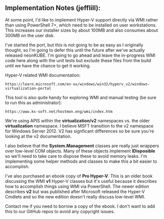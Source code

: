 ﻿## Implementation Notes (jefflill):

At some point, I'd like to implement Hyper-V support directly via WMI rather than using
PowerShell 7+, which need to be installed on user workstations.  This increases our installer
sizes by about 100MB and also consumes about 300MB on the user disk.

I've started the port, but this is not going to be as easy as I originally thought, so I'm
going to defer this until the future after we've actually released neonKUBE.  I'm going to
go ahead and leave the in-progress WMI code here along with the unit tests but exclude these
files from the build until we have the chance to get it working.
    
Hyper-V related WMI documentation:

    https://learn.microsoft.com/en-us/windows/win32/hyperv_v2/windows-virtualization-portal

This tool is also quite handy for exploring WMI and manual testing (be sure to run this
as administrator):

    https://www.ks-soft.net/hostmon.eng/wmi/index.htm

We're using APIS within the **virtualization/v2** namespaces vs. the older **virtualization**
namespace.  I believe MSFT transition to the v2 namespace for Windows Server 2012.  V2 has 
signficant differences so be sure you're looking at the v2 documentation.

I also believe that the **System.Management** classes are really just wrappers over low-level
COM objects.  Many of these objects implement **IDisposible** so we'll need to take care to
dispose these to avoid memory leaks.  I'm implementing some helper methods and classes to make
this a bit easier to accomplish.

I've also purchased an ebook copy of **Pro Hyper-V**.  This is an older book discussing the
WMI **v1** Hyper-V classes but it's useful because it describes how to accomplish things using
WMI via PowerShell.  The newer edition describes **v2** but was published after Microsoft 
released the Hyper-V Cmdlets and so the new edition doesn't really discuss low-level WMI.

Contact me if you need to borrow a copy of the ebook.  I don't want to add this to our GitHub
repos to avoid any copyright issues.
